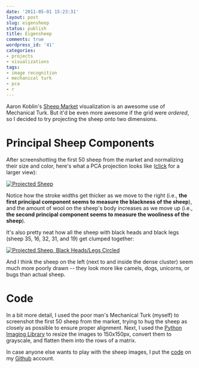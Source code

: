 ```yaml
---
date: '2011-05-01 15:23:31'
layout: post
slug: eigensheep
status: publish
title: Eigensheep
comments: true
wordpress_id: '41'
categories:
- projects
- visualizations
tags:
- image recognition
- mechanical turk
- pca
- r
---
```


Aaron Koblin's [Sheep Market](http://www.thesheepmarket.com/) visualization is an awesome use of Mechanical Turk. But it'd be even more awesome if the grid were *ordered*, so I decided to try projecting the sheep onto two dimensions.

# Principal Sheep Components

After screenshotting the first 50 sheep from the market and normalizing their size and color, here's what a PCA projection looks like ([click](http://dl.dropbox.com/u/10506/eigensheep.png) for a larger view):

[![Projected Sheep](http://dl.dropbox.com/u/10506/eigensheep.png)](http://dl.dropbox.com/u/10506/eigensheep.png)

Notice how the stroke widths get thicker as we move to the right (i.e., **the first principal component seems to measure the blackness of the sheep**), and the amount of wool on the sheep's body increases as we move up (i.e., **the second principal component seems to measure the wooliness of the sheep**).

It's also pretty neat how all the sheep with black heads and black legs (sheep 35, 16, 32, 31, and 19) get clumped together:

[![Projected Sheep, Black Heads/Legs Circled](http://dl.dropbox.com/u/10506/eigensheep-black-heads.png)](http://dl.dropbox.com/u/10506/eigensheep-black-heads.png)

And I think the sheep on the left (next to and inside the dense cluster) seem much more poorly drawn -- they look more like camels, dogs, unicorns, or bugs than actual sheep.

# Code

In a bit more detail, I used the poor man's Mechanical Turk (myself) to screenshot the first 50 sheep from the market, trying to hug the sheep as closely as possible to ensure proper alignment. Next, I used the [Python Imaging Library](http://www.pythonware.com/products/pil/) to resize the images to 150x150px, convert them to grayscale, and flatten them into the rows of a matrix.

In case anyone else wants to play with the sheep images, I put the [code](https://github.com/echen/eigensheep) on my [Github](https://github.com/echen/eigensheep) account.